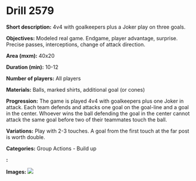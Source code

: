 # Drill 2579

**Short description:**
4v4 with goalkeepers plus a Joker play on three goals.

**Objectives:**
Modeled real game. Endgame, player advantage, surprise. Precise passes, interceptions, change of attack direction.

**Area (mxm):**
40x20

**Duration (min):**
10-12

**Number of players:**
All players

**Materials:**
Balls, marked shirts, additional goal (or cones)

**Progression:**
The game is played 4v4 with goalkeepers plus one Joker in attack. Each team defends and attacks one goal on the goal-line and a goal in the center. Whoever wins the ball defending the goal in the center cannot attack the same goal before two of their teammates touch the ball.

**Variations:**
Play with 2-3 touches. A goal from the first touch at the far post is worth double.

**Categories:**
Group Actions - Build up

**:**


**Images:**
![](https://www.coachingfutsal.com/\images\973dce75-22c9-431e-b7b7-2add8ce840ce_310.png)

